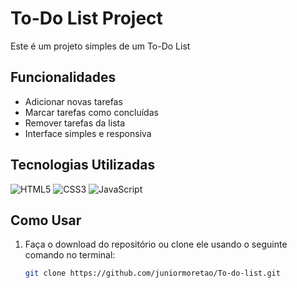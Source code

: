# To-Do List Project

Este é um projeto simples de um To-Do List

## Funcionalidades

- Adicionar novas tarefas
- Marcar tarefas como concluídas
- Remover tarefas da lista
- Interface simples e responsiva

## Tecnologias Utilizadas

![HTML5](https://img.shields.io/badge/HTML5-E34F26?style=for-the-badge&logo=html5&logoColor=white)
![CSS3](https://img.shields.io/badge/CSS3-1572B6?style=for-the-badge&logo=css3&logoColor=white)
![JavaScript](https://img.shields.io/badge/JavaScript-F7DF1E?style=for-the-badge&logo=javascript&logoColor=black)

## Como Usar

1. Faça o download do repositório ou clone ele usando o seguinte comando no terminal:

   ```bash
   git clone https://github.com/juniormoretao/To-do-list.git
